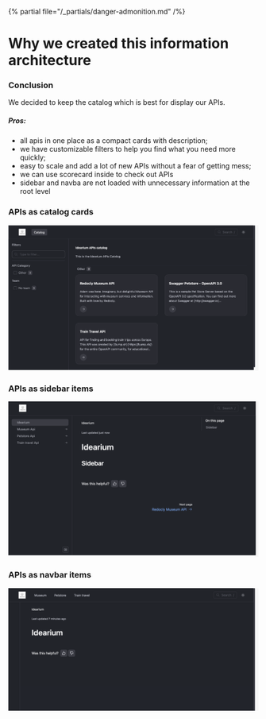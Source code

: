 {% partial file="/_partials/danger-admonition.md" /%}

# Why we created this information architecture

### Conclusion

We decided to keep the catalog which is best for display our APIs.

##### Pros:

- all apis in one place as a compact cards with description;
- we have customizable filters to help you find what you need more quickly;
- easy to scale and add a lot of new APIs without a fear of getting mess;
- we can use scorecard inside to check out APIs
- sidebar and navba are not loaded with unnecessary information at the root level

### APIs as catalog cards

![catalog](images/catalog.png)

### APIs as sidebar items

![sidebar](images/sidebar.png)

### APIs as navbar items

![navbar](images/navbar.png)
